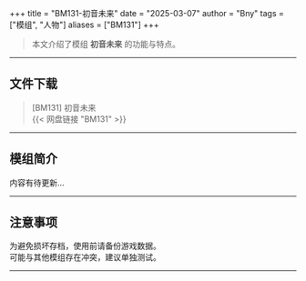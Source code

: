 +++
title = "BM131-初音未来"
date = "2025-03-07"
author = "Bny"
tags = ["模组", "人物"]
aliases = ["BM131"]
+++

> 本文介绍了模组 **初音未来** 的功能与特点。

---

## 文件下载

> [BM131] 初音未来  
{{< 网盘链接 "BM131" >}}  

---

## 模组简介

>  
内容有待更新...  

---

## 注意事项

>  
为避免损坏存档，使用前请备份游戏数据。  
可能与其他模组存在冲突，建议单独测试。  

---

